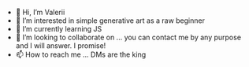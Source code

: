 - 👋 Hi, I’m Valerii
- 👀 I’m interested in simple generative art as a raw beginner
- 🌱 I’m currently learning JS
- 💞️ I’m looking to collaborate on ... you can contact me by any purpose and I will answer. I promise!
- 📫 How to reach me ... DMs are the king

<!---
Kaif!
--->
